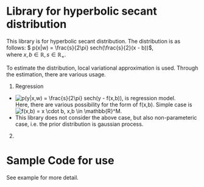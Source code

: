 # Library for hyperbolic secant distribution
This library is for hyperbolic secant distribution. The distribution is as follows:
$ p(x|w) = \frac{s}{2\pi} sech(\frac{s}{2}(x - b))$,  
where $x, b \in \mathbb{R}, s \in \mathbb{R}_+$.

To estimate the distribution, local variational approximation is used.
Through the estimation, there are various usage.
1. Regression
  + <img src="https://latex.codecogs.com/gif.latex?p(y|x,w)&space;=&space;\frac{s}{2\pi}&space;sech(y&space;-&space;f(x,b))," title="p(y|x,w) = \frac{s}{2\pi} sech(y - f(x,b))," /> is regression model.  
  Here, there are various possibility for the form of f(x,b). Simple case is <img src="https://latex.codecogs.com/gif.latex?f(x,b)&space;=&space;x&space;\cdot&space;b,&space;x,b&space;\in&space;\mathbb{R}^M" title="f(x,b) = x \cdot b, x,b \in \mathbb{R}^M" />.
  + This library does not consider the above case, but also non-parameteric case, i.e. the prior distribution is gaussian process.

2. 

# Sample Code for use
See example for more detail.

